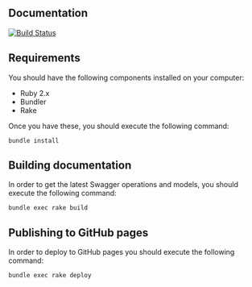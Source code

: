 Documentation
-------------

[![Build Status](https://travis-ci.org/agco-fuse/documentation.svg?branch=master)](https://travis-ci.org/agco-fuse/documentation)

## Requirements

You should have the following components installed on your computer:

- Ruby 2.x
- Bundler
- Rake

Once you have these, you should execute the following command:

```
bundle install
```

## Building documentation

In order to get the latest Swagger operations and models, you should execute the following command:

```
bundle exec rake build
```

## Publishing to GitHub pages

In order to deploy to GitHub pages you should execute the following command:

```
bundle exec rake deploy
```
